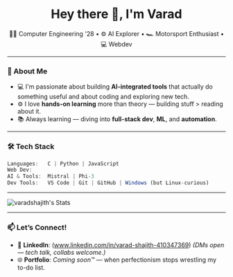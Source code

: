 <h1 align="center">Hey there 👋, I'm Varad</h1>
<p align="center">
  🧑‍💻 Computer Engineering '28 • ⚙️ AI Explorer • 🏎️ Motorsport Enthusiast • 💻 Webdev
</p>

---

### 🧠 About Me
- 💻 I'm passionate about building **AI-integrated tools** that actually do something useful and about coding and exploring new tech.
- ⚙️ I love **hands-on learning** more than theory — building stuff > reading about it.
- 📚 Always learning — diving into **full-stack dev**, **ML**, and **automation**.

---

### 🛠️ Tech Stack
```ts
Languages:   C | Python | JavaScript 
Web Dev:     
AI & Tools:  Mistral | Phi-3 
Dev Tools:   VS Code | Git | GitHub | Windows (but Linux-curious)
```

---

![varadshajith's Stats](https://github-readme-stats.vercel.app/api?username=varadshajith&theme=solarized-light&show_icons=true&hide_border=false&count_private=true)

---

### 📫 Let’s Connect!
- 💌 **LinkedIn**: (www.linkedin.com/in/varad-shajith-410347369) *(DMs open — tech talk, collabs welcome.)*
- 🌐 **Portfolio**: *Coming soon™️* — when perfectionism stops wrestling my to-do list.


